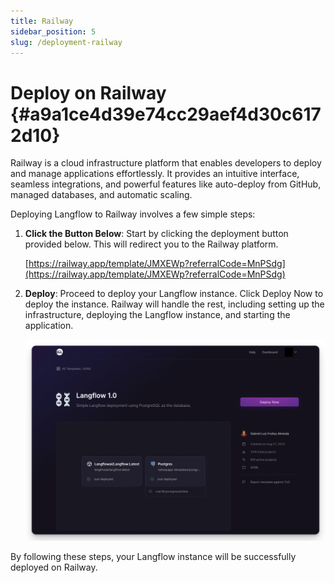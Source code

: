 ```yaml
---
title: Railway
sidebar_position: 5
slug: /deployment-railway
---
```




# Deploy on Railway {#a9a1ce4d39e74cc29aef4d30c6172d10}


Railway is a cloud infrastructure platform that enables developers to deploy and manage applications effortlessly. It provides an intuitive interface, seamless integrations, and powerful features like auto-deploy from GitHub, managed databases, and automatic scaling.


Deploying Langflow to Railway involves a few simple steps:

1. **Click the Button Below**: Start by clicking the deployment button provided below. This will redirect you to the Railway platform.

	[https://railway.app/template/JMXEWp?referralCode=MnPSdg](https://railway.app/template/JMXEWp?referralCode=MnPSdg)

2. **Deploy**: Proceed to deploy your Langflow instance. Click Deploy Now to deploy the instance. Railway will handle the rest, including setting up the infrastructure, deploying the Langflow instance, and starting the application.

	![](./1098199232.png)


By following these steps, your Langflow instance will be successfully deployed on Railway.

